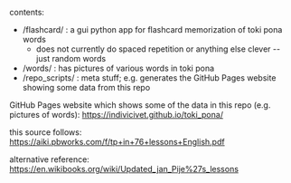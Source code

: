 contents:

- /flashcard/ : a gui python app for flashcard memorization of toki pona words
  - does not currently do spaced repetition or anything else clever -- just random words
- /words/ : has pictures of various words in toki pona
- /repo_scripts/ : meta stuff; e.g. generates the GitHub Pages website showing some data from this repo

GitHub Pages website which shows some of the data in this repo (e.g. pictures of words):
https://indivicivet.github.io/toki_pona/

this source follows:
https://aiki.pbworks.com/f/tp+in+76+lessons+English.pdf

alternative reference:
https://en.wikibooks.org/wiki/Updated_jan_Pije%27s_lessons

